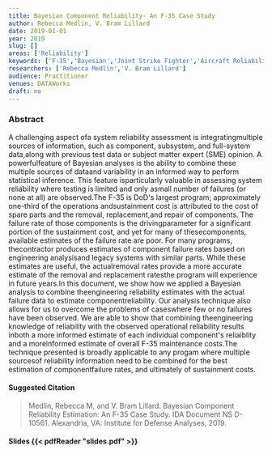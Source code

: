 ```yaml
---
title: Bayesian Component Reliability- An F-35 Case Study
author: Rebecca Medlin, V. Bram Lillard
date: 2019-01-01
year: 2019
slug: []
areas: ['Reliability']
keywords: ['F-35','Bayesian','Joint Strike Fighter','Aircraft Reliability','Depot Level Repairables']
researchers: ['Rebecca Medlin','V. Bram Lillard']
audience: Practitioner
venues: DATAWorks
draft: no
---
```




### Abstract
A challenging aspect ofa system reliability assessment is integratingmultiple sources of information, such as component, subsystem, and full-system data,along with previous test data or subject matter expert (SME) opinion. A powerfulfeature of Bayesian analyses is the ability to combine these multiple sources of dataand variability in an informed way to perform statistical inference. This feature isparticularly valuable in assessing system reliability where testing is limited and only asmall number of failures (or none at all) are observed.The F-35 is DoD's largest program; approximately one-third of the operations andsustainment cost is attributed to the cost of spare parts and the removal, replacement,and repair of components. The failure rate of those components is the drivingparameter for a significant portion of the sustainment cost, and yet for many of thesecomponents, available estimates of the failure rate are poor. For many programs, thecontractor produces estimates of component failure rates based on engineering analysisand legacy systems with similar parts. While these estimates are useful, the actualremoval rates provide a more accurate estimate of the removal and replacement ratesthe program will experience in future years.In this document, we show how we applied a Bayesian analysis to combine theengineering reliability estimates with the actual failure data to estimate componentreliability. Our analysis technique also allows for us to overcome the problems of caseswhere few or no failures have been observed. We are able to show that combining theengineering knowledge of reliability with the observed operational reliability results inboth a more informed estimate of each individual component's reliaiblity and a moreinformed estimate of overall F-35 maintenance costs.The technique presented is broadly applicable to any progam where multiple sourcesof reliability information need to be combined for the best estimation of componentfailure rates, and ultimately of sustainment costs.

#### Suggested Citation
> Medlin, Rebecca M, and V. Bram Lillard. Bayesian Component Reliability Estimation: An F-35 Case Study. IDA Document NS D-10561. Alexandria, VA: Institute for Defense Analyses, 2019.

#### Slides {{< pdfReader "slides.pdf" >}}




